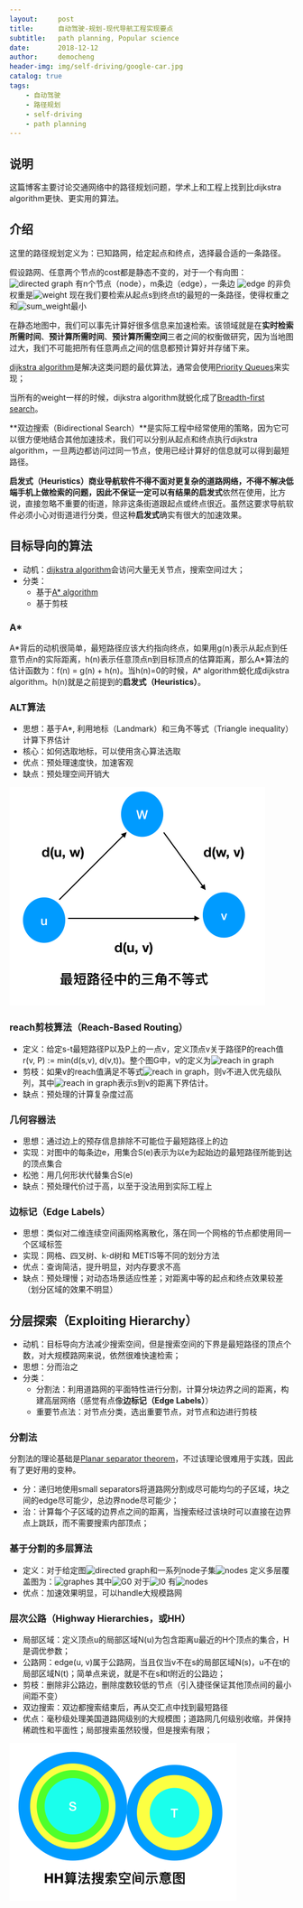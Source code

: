 ```yaml
---
layout:     post
title:      自动驾驶-规划-现代导航工程实现要点
subtitle:   path planning, Popular science
date:       2018-12-12
author:     democheng
header-img: img/self-driving/google-car.jpg
catalog: true
tags:
    - 自动驾驶
    - 路径规划
    - self-driving
    - path planning
---
```


## 说明
这篇博客主要讨论交通网络中的路径规划问题，学术上和工程上找到比dijkstra algorithm更快、更实用的算法。

## 介绍

这里的路径规划定义为：已知路网，给定起点和终点，选择最合适的一条路径。

假设路网、任意两个节点的cost都是静态不变的，对于一个有向图：<img src="https://latex.codecogs.com/svg.latex?\Large&space; G = (V, E) }" title="directed graph" />  有n个节点（node），m条边（edge），一条边 <img src="https://latex.codecogs.com/svg.latex?\Large&space; edge(u, v) }" title="edge" /> 的非负权重是<img src="https://latex.codecogs.com/svg.latex?\Large&space; weight(u, v) }" title="weight" /> 现在我们要检索从起点s到终点t的最短的一条路径，使得权重之和<img src="https://latex.codecogs.com/svg.latex?\Large&space; d(u, v) }" title="sum_weight" />最小

在静态地图中，我们可以事先计算好很多信息来加速检索。该领域就是在**实时检索所需时间**、**预计算所需时间**、**预计算所需空间**三者之间的权衡做研究，因为当地图过大，我们不可能把所有任意两点之间的信息都预计算好并存储下来。

[dijkstra algorithm](https://en.wikipedia.org/wiki/Dijkstra%27s_algorithm)是解决这类问题的最优算法，通常会使用[Priority Queues](https://en.wikipedia.org/wiki/Priority_queue)来实现；

当所有的weight一样的时候，dijkstra algorithm就蜕化成了[Breadth-first search](https://en.wikipedia.org/wiki/Breadth-first_search)。

**双边搜索（Bidirectional Search）**是实际工程中经常使用的策略，因为它可以很方便地结合其他加速技术，我们可以分别从起点和终点执行dijkstra algorithm，一旦两边都访问过同一节点，使用已经计算好的信息就可以得到最短路径。

**启发式（Heuristics）**商业导航软件不得不面对更复杂的道路网络，不得不解决低端手机上做检索的问题，因此不保证一定可以有结果的**启发式**依然在使用，比方说，直接忽略不重要的街道，除非这条街道跟起点或终点很近。虽然这要求导航软件必须小心对街道进行分类，但这种**启发式**确实有很大的加速效果。

## 目标导向的算法
- 动机：[dijkstra algorithm](https://en.wikipedia.org/wiki/Dijkstra%27s_algorithm)会访问大量无关节点，搜索空间过大；
- 分类：
  - 基于[A* algorithm](https://en.wikipedia.org/wiki/A*_search_algorithm)
  - 基于剪枝

### A\*
A\*背后的动机很简单，最短路径应该大约指向终点，如果用g(n)表示从起点到任意节点n的实际距离，h(n)表示任意顶点n到目标顶点的估算距离，那么A\*算法的估计函数为：f(n) = g(n) + h(n)。当h(n)=0的时候，A\* algorithm蜕化成dijkstra algorithm。h(n)就是之前提到的**启发式（Heuristics）**。

### ALT算法
- 思想：基于A\*, 利用地标（Landmark）和三角不等式（Triangle inequality）计算下界估计
- 核心：如何选取地标，可以使用贪心算法选取
- 优点：预处理速度快，加速客观
- 缺点：预处理空间开销大

![inequation](https://github.com/democheng/democheng.github.io/raw/master/img/self-driving/inequation.png)

### reach剪枝算法（Reach-Based Routing）
- 定义：给定s-t最短路径P以及P上的一点v，定义顶点v关于路径P的reach值r(v, P) := min(d(s,v), d(v,t))。整个图G中，v的定义为<img src="https://latex.codecogs.com/svg.latex?\Large&space; r(v,G):=max_{P}\{r(v,P)\} }" title="reach in graph" /> 
- 剪枝：如果v的reach值满足不等式<img src="https://latex.codecogs.com/svg.latex?\Large&space; r(v,G) < min(\underline{d}(s,v), \underline{d}(v,t)) }" title="reach in graph" />，则v不进入优先级队列，其中<img src="https://latex.codecogs.com/svg.latex?\Large&space; \underline{d}(s,v) }" title="reach in graph" />表示s到v的距离下界估计。
- 缺点：预处理的计算复杂度过高

### 几何容器法
- 思想：通过边上的预存信息排除不可能位于最短路径上的边
- 实现：对图中的每条边e，用集合S(e)表示为以e为起始边的最短路径所能到达的顶点集合
- 松弛：用几何形状代替集合S(e)
- 缺点：预处理代价过于高，以至于没法用到实际工程上

### 边标记（Edge Labels）
- 思想：类似对二维连续空间画网格离散化，落在同一个网格的节点都使用同一个区域标签
- 实现：网格、四叉树、k-d树和 METIS等不同的划分方法
- 优点：查询简洁，提升明显，对内存要求不高
- 缺点：预处理慢；对动态场景适应性差；对距离中等的起点和终点效果较差（划分区域的效果不明显）

## 分层探索（Exploiting Hierarchy）
- 动机：目标导向方法减少搜索空间，但是搜索空间的下界是最短路径的顶点个数，对大规模路网来说，依然很难快速检索；
- 思想：分而治之
- 分类：
  - 分割法：利用道路网的平面特性进行分割，计算分块边界之间的距离，构建高层网络（感觉有点像**边标记（Edge Labels）**）
  - 重要节点法：对节点分类，选出重要节点，对节点和边进行剪枝

### 分割法
分割法的理论基础是[Planar separator theorem](https://en.wikipedia.org/wiki/Planar_separator_theorem)，不过该理论很难用于实践，因此有了更好用的变种。
- 分：递归地使用small separators将道路网分割成尽可能均匀的子区域，块之间的edge尽可能少，总边界node尽可能少；
- 治：计算每个子区域的边界点之间的距离，当搜索经过该块时可以直接在边界点上跳跃，而不需要搜索内部顶点；

### 基于分割的多层算法
- 定义：对于给定图<img src="https://latex.codecogs.com/svg.latex?\Large&space; G = (V, E) }" title="directed graph" />和一系列node子集<img src="https://latex.codecogs.com/svg.latex?\Large&space; V := V_{0} \supseteq V_{1} \supseteq V_{2} ... \supseteq V_{L} }" title="nodes" />  定义多层覆盖图为：<img src="https://latex.codecogs.com/svg.latex?\Large&space; g := (G_{0}, G_{1}, ... , G_{L}) }" title="graphes" />  其中<img src="https://latex.codecogs.com/svg.latex?\Large&space; G_{0} := G }" title="G0" />  对于<img src="https://latex.codecogs.com/svg.latex?\Large&space; l > 0 }" title="l0" /> 有<img src="https://latex.codecogs.com/svg.latex?\Large&space; G_{l} := (V_{l}, E_{l}), E_{l} := \{(s, t) \in V_{l} \times V_{l} |\ in\ G_{l-1}, exists\ a\ shortest\ path\ P = <s, u_{1}, u_{2}, ..., u_{k}, t>, \forall i, u_{i} \in V_{l}\} }" title="nodes" />
- 优点：加速效果明显，可以handle大规模路网

### 层次公路（Highway Hierarchies，或HH）
- 局部区域：定义顶点u的局部区域N(u)为包含距离u最近的H个顶点的集合，H是调优参数；
- 公路网：edge(u, v)属于公路网，当且仅当v不在s的局部区域N(s)，u不在t的局部区域N(t)；简单点来说，就是不在s和t附近的公路边；
- 剪枝：删除非公路边，删除度数较低的节点（引入捷径保证其他顶点间的最小间距不变）
- 双边搜索：双边都搜索结束后，再从交汇点中找到最短路径
- 优点：毫秒级处理美国道路网级别的大规模图；道路网几何级别收缩，并保持稀疏性和平面性；局部搜索虽然较慢，但是搜索有限；

![HH](https://github.com/democheng/democheng.github.io/raw/master/img/self-driving/HH.png)
